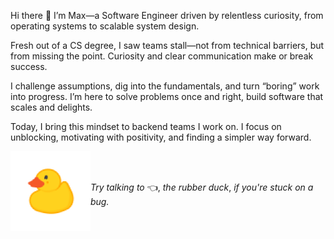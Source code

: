 Hi there 👋 I’m Max—a Software Engineer driven by relentless curiosity, from operating systems to scalable system design.

Fresh out of a CS degree, I saw teams stall—not from technical barriers, but from missing the point. Curiosity and clear communication make or break success.

I challenge assumptions, dig into the fundamentals, and turn “boring” work into progress. I’m here to solve problems once and right, build software that scales and delights.

Today, I bring this mindset to backend teams I work on. I focus on unblocking, motivating with positivity, and finding a simpler way forward.

<img align="left" src="assets/rubber-duck.png" height="128px">

<br>
<br>

_Try talking to_ :point_left:, _the rubber duck_, _if you're stuck on a bug._

<!--
### Personal info

- 🔧 I use daily: .go, .py, .sh
- 💬 Ask me about my dog, my passion for cheese
- 📫 How to reach me: [on Twitter](https://twitter.com/node_env), [on LinkedIn](https://www.linkedin.com/in/niquet), [on a roll](https://www.youtube.com/watch?v=dQw4w9WgXcQ)

<!--
**niquet/niquet** is a ✨ _special_ ✨ repository because its `README.md` (this file) appears on your GitHub profile.

Here are some ideas to get you started:

- 🔭 I’m currently working on ...
- 🌱 I’m currently learning ...
- 👯 I’m looking to collaborate on ...
- 🤔 I’m looking for help with ...
- 💬 Ask me about ...
- 📫 How to reach me: ...
- 😄 Pronouns: ...
- ⚡ Fun fact: ...
-->
